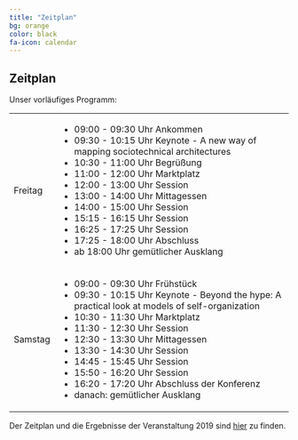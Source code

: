 ```yaml
---
title: "Zeitplan"
bg: orange
color: black
fa-icon: calendar
---
```


## Zeitplan

Unser vorläufiges Programm:
<table class="schedule">
    <tr>
        <td class="day">Freitag</td>
        <td>
            <ul>
                <li>09:00 - 09:30 Uhr Ankommen</li>
                <li>09:30 - 10:15 Uhr Keynote - A new way of mapping sociotechnical architectures</li>
                <li>10:30 - 11:00 Uhr Begrüßung</li>
                <li>11:00 - 12:00 Uhr Marktplatz</li>
                <li>12:00 - 13:00 Uhr Session</li>
                <li>13:00 - 14:00 Uhr Mittagessen</li>
                <li>14:00 - 15:00 Uhr Session</li>
                <li>15:15 - 16:15 Uhr Session</li>
                <li>16:25 - 17:25 Uhr Session</li>
                <li>17:25 - 18:00 Uhr Abschluss</li>
                <li>ab 18:00 Uhr gemütlicher Ausklang</li>
            </ul>
        </td>
    </tr>
    <tr>
        <td class="day">Samstag</td>
        <td>
            <ul>
                <li>09:00 - 09:30 Uhr Frühstück</li>
                <li>09:30 - 10:15 Uhr Keynote - Beyond the hype: A practical look at models of self-organization</li>
                <li>10:30 - 11:30 Uhr Marktplatz</li>
                <li>11:30 - 12:30 Uhr Session</li>
                <li>12:30 - 13:30 Uhr Mittagessen</li>
                <li>13:30 - 14:30 Uhr Session</li>
                <li>14:45 - 15:45 Uhr Session</li>
                <li>15:50 - 16:20 Uhr Session</li>
                <li>16:20 - 17:20 Uhr Abschluss der Konferenz</li>
                <li>danach: gemütlicher Ausklang</li>
            </ul>
        </td>
    </tr>
</table>

Der Zeitplan und die Ergebnisse der Veranstaltung 2019 sind <a href="schedule_2019">hier</a> zu finden.
